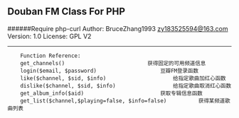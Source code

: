 Douban FM Class For PHP
-----------------------
######Require php-curl
		Author: BruceZhang1993 <zy183525594@163.com>
		Version: 1.0
		License: GPL V2

----------------------
		Function Reference:
		get_channels() 							获得固定的可用频道信息
		login($email, $password) 					豆瓣FM登录函数
		like($channel, $sid, $info) 					给指定歌曲加红心函数
		dislike($channel, $sid, $info) 					给指定歌曲取消红心函数
		get_album_info($aid) 						获取专辑信息函数
		get_list($channel,$playing=false, $info=false) 			获得某频道歌曲列表
